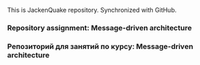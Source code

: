 This is JackenQuake repository.
Synchronized with GitHub.

### Repository assignment: Message-driven architecture

### Репозиторий для занятий по курсу: Message-driven architecture